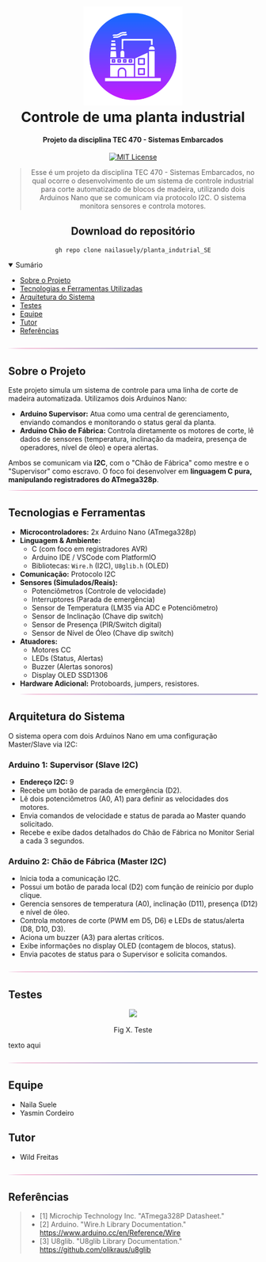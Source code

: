 <h1 align="center">
  <br>
    <img width="200x" src="https://github.com/nailasuely/planta_industrial_SE/blob/main/assets/logo.png"> 
  <br>
  Controle de uma planta industrial
  <br>
</h1>


<h4 align="center">Projeto da disciplina TEC 470 - Sistemas Embarcados </h4>

<p align="center">
<div align="center">

[![MIT License](https://img.shields.io/badge/license-MIT-blue.svg)](https://github.com/nailasuely/planta_industrial_SE/blob/main/LICENSE)


> Esse é um projeto da disciplina TEC 470 - Sistemas Embarcados, no qual ocorre o desenvolvimento de  um sistema de controle industrial para corte automatizado de blocos de madeira, utilizando dois Arduinos Nano que se comunicam via protocolo I2C. O sistema monitora sensores e controla motores.
> > 
## Download do repositório

```
gh repo clone nailasuely/planta_indutrial_SE
```

</div>

<details open="open">
<summary>Sumário</summary>

- [Sobre o Projeto](#sobre-o-projeto)
- [Tecnologias e Ferramentas Utilizadas](#Tecnologias-e-Ferramentas-Utilizadas)
- [Arquitetura do Sistema](#Arquitetura-do-Sistema)
- [Testes](#Testes)
- [Equipe](#equipe)
- [Tutor](#tutor)
- [Referências](#referências)
  
</details>

![-----------------------------------------------------](https://github.com/nailasuely/breakout-problem3/blob/main/assets/img/prancheta.png)

## Sobre o Projeto

Este projeto simula um sistema de controle para uma linha de corte de madeira automatizada. Utilizamos dois Arduinos Nano:

* **Arduino Supervisor:** Atua como uma central de gerenciamento, enviando comandos e monitorando o status geral da planta.
* **Arduino Chão de Fábrica:** Controla diretamente os motores de corte, lê dados de sensores (temperatura, inclinação da madeira, presença de operadores, nível de óleo) e opera alertas.

Ambos se comunicam via **I2C**, com o "Chão de Fábrica" como mestre e o "Supervisor" como escravo. O foco foi desenvolver em **linguagem C pura, manipulando registradores do ATmega328p**.
![-----------------------------------------------------](https://github.com/nailasuely/breakout-problem3/blob/main/assets/img/prancheta.png)


##  Tecnologias e Ferramentas

* **Microcontroladores:** 2x Arduino Nano (ATmega328p)
* **Linguagem & Ambiente:**
    * C (com foco em registradores AVR)
    * Arduino IDE / VSCode com PlatformIO
    * Bibliotecas: `Wire.h` (I2C), `U8glib.h` (OLED)
* **Comunicação:** Protocolo I2C
* **Sensores (Simulados/Reais):**
    * Potenciômetros (Controle de velocidade)
    * Interruptores (Parada de emergência)
    * Sensor de Temperatura (LM35 via ADC e Potenciômetro)
    * Sensor de Inclinação (Chave dip switch)
    * Sensor de Presença (PIR/Switch digital)
    * Sensor de Nível de Óleo (Chave dip switch)
* **Atuadores:**
    * Motores CC
    * LEDs (Status, Alertas)
    * Buzzer (Alertas sonoros)
    * Display OLED SSD1306
* **Hardware Adicional:** Protoboards, jumpers, resistores.
![-----------------------------------------------------](https://github.com/nailasuely/breakout-problem3/blob/main/assets/img/prancheta.png)

## Arquitetura do Sistema

O sistema opera com dois Arduinos Nano em uma configuração Master/Slave via I2C:

### Arduino 1: Supervisor (Slave I2C)
* **Endereço I2C:** 9
* Recebe um botão de parada de emergência (D2).
* Lê dois potenciômetros (A0, A1) para definir as velocidades dos motores.
* Envia comandos de velocidade e status de parada ao Master quando solicitado.
* Recebe e exibe dados detalhados do Chão de Fábrica no Monitor Serial a cada 3 segundos.

### Arduino 2: Chão de Fábrica (Master I2C)
* Inicia toda a comunicação I2C.
* Possui um botão de parada local (D2) com função de reinício por duplo clique.
* Gerencia sensores de temperatura (A0), inclinação (D11), presença (D12) e nível de óleo.
* Controla motores de corte (PWM em D5, D6) e LEDs de status/alerta (D8, D10, D3).
* Aciona um buzzer (A3) para alertas críticos.
* Exibe informações no display OLED (contagem de blocos, status).
* Envia pacotes de status para o Supervisor e solicita comandos.

![-----------------------------------------------------](https://github.com/nailasuely/breakout-problem3/blob/main/assets/img/prancheta.png)

## Testes

<div align="center">
   <img width="" src="https://github.com/nailasuely/" />
    <p> Fig X. Teste</p>
</div>
texto aqui 
</p>


![-----------------------------------------------------](https://github.com/nailasuely/breakout-problem3/blob/main/assets/img/prancheta.png)

## Equipe

- Naila Suele
- Yasmin Cordeiro

## Tutor

- Wild Freitas

</div>

![-----------------------------------------------------](https://github.com/nailasuely/breakout-problem3/blob/main/assets/img/prancheta.png)

## Referências  
> - [1] Microchip Technology Inc. "ATmega328P Datasheet."  
> - [2] Arduino. "Wire.h Library Documentation." https://www.arduino.cc/en/Reference/Wire  
> - [3] U8glib. "U8glib Library Documentation." https://github.com/olikraus/u8glib  
